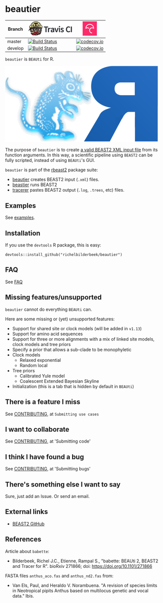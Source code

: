 # beautier

Branch|[![Travis CI logo](pics/TravisCI.png)](https://travis-ci.org)|[![Codecov logo](pics/Codecov.png)](https://www.codecov.io)
---|---|---
master|[![Build Status](https://travis-ci.org/richelbilderbeek/beautier.svg?branch=master)](https://travis-ci.org/richelbilderbeek/beautier)|[![codecov.io](https://codecov.io/github/richelbilderbeek/beautier/coverage.svg?branch=master)](https://codecov.io/github/richelbilderbeek/beautier/branch/master)
develop|[![Build Status](https://travis-ci.org/richelbilderbeek/beautier.svg?branch=develop)](https://travis-ci.org/richelbilderbeek/beautier)|[![codecov.io](https://codecov.io/github/richelbilderbeek/beautier/coverage.svg?branch=develop)](https://codecov.io/github/richelbilderbeek/beautier/branch/develop)

`beautier` is `BEAUti` for R.

![beautier logo](pics/beautier_logo.png)

The purpose of `beautier` is to create 
[a valid BEAST2 XML input file](inst/extdata/2_4.xml)
from its function arguments. In this way, a scientific pipeline using 
`BEAST2` can be fully scripted, instead of using `BEAUti`'s GUI.

`beautier` is part of the [rbeast2](https://github.com/richelbilderbeek/rbeast2) package suite:

 * [beautier](https://github.com/richelbilderbeek/beautier) creates BEAST2 input (`.xml`) files.
 * [beastier](https://github.com/richelbilderbeek/beastier) runs BEAST2
 * [tracerer](https://github.com/richelbilderbeek/tracerer) pastes BEAST2 output (`.log`, `.trees`, etc) files.

## Examples

See [examples](examples.md).

## Installation

If you use the `devtools` R package, this is easy:

```
devtools::install_github("richelbilderbeek/beautier")
```

## FAQ

See [FAQ](Faq.md)

## Missing features/unsupported

`beautier` cannot do everything `BEAUti` can. 

Here are some missing or (yet) unsupported features:

 * Support for shared site or clock models (will be added in `v1.13`)
 * Support for amino acid sequences
 * Support for three or more alignments with a mix of linked site models, clock models and tree priors
 * Specify a prior that allows a sub-clade to be monophyletic 
 * Clock models
   * Relaxed exponential
   * Random local
 * Tree priors
   * Calibrated Yule model
   * Coalescent Extended Bayesian Skyline
 * Initialization (this is a tab that is hidden by default in `BEAUti`)

## There is a feature I miss

See [CONTRIBUTING](CONTRIBUTING.md), at `Submitting use cases`

## I want to collaborate

See [CONTRIBUTING](CONTRIBUTING.md), at 'Submitting code'

## I think I have found a bug

See [CONTRIBUTING](CONTRIBUTING.md), at 'Submitting bugs' 

## There's something else I want to say

Sure, just add an Issue. Or send an email.

## External links

 * [BEAST2 GitHub](https://github.com/CompEvol/beast2)

## References

Article about `babette`:

 * Bilderbeek, Richel J.C., Etienne, Rampal S., "babette: BEAUti 2, BEAST2 and Tracer for R". bioRxiv 271866; doi: https://doi.org/10.1101/271866

FASTA files `anthus_aco.fas` and `anthus_nd2.fas` from:
 
 * Van Els, Paul, and Heraldo V. Norambuena. "A revision of species limits in Neotropical pipits Anthus based on multilocus genetic and vocal data." Ibis.
